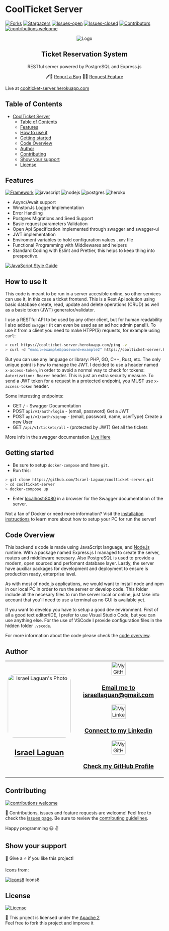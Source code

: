 # CoolTicket Server

[![Forks][forks-shield]][forks-url]
[![Stargazers][stars-shield]][stars-url]
[![Issues-open][issues-open-shield]][issues-url]
[![Issues-closed][issues-closed-shield]][issues-url]
[![Contributors][contributors-shield]][contributors-url]
[![contributions welcome][contributions-welcome]][issues-url]

<div align="center">
  <img src="https://img.icons8.com/clouds/100/000000/ticket.png" alt="Logo"/>
  <div align="center">
    <h2>Ticket Reservation System</h2>
    <p>RESTful server powered by PostgreSQL and Express.js</p>
    🖊️🐞
    <a href="https://github.com/Israel-Laguan/coolticket-server/issues">Report a Bug</a>
    🙋‍♂️
    <a href="https://github.com/Israel-Laguan/coolticket-server/issues">Request Feature</a>
  </div>
</div>

Live at [coolticket-server.herokuapp.com][live]

## Table of Contents

- [CoolTicket Server](#coolticket-server)
  - [Table of Contents](#table-of-contents)
  - [Features](#features)
  - [How to use it](#how-to-use-it)
  - [Getting started](#getting-started)
  - [Code Overview](#code-overview)
  - [Author](#author)
  - [Contributing](#contributing)
  - [Show your support](#show-your-support)
  - [License](#license)

## Features

[![Framework][badge-framework]][framework-url]
![javascript][]
![nodejs][]
![postgres][]
![heroku][]

- Async/Await support
- WinstonJs Logger Implementation
- Error Handling
- Postgres Migrations and Seed Support
- Basic request parameters Validation
- Open Api Specification implemented through swagger and swagger-ui
- JWT implementation
- Enviroment variables to hold configuration values `.env` file
- Functional Programming with Middlewares and helpers
- Standard Coding with Eslint and Prettier, this helps to keep thing into prespective.

[![JavaScript Style Guide][badge-standard]][standard-style]

## How to use it

This code is meant to be run in a server accesible online, so other services can use it, in this case a ticket frontend. This is a Rest Api solution using basic database create, read, update and delete operations (CRUD) as well as a basic token (JWT) generator/validator.

I use a RESTful API to be used by any other client, but for human readability I also added `swagger` (it can even be used as an ad hoc admin panel!). To use it from a client you need to make HTPP(S) requests, for example using `curl`:

```sh
> curl https://coolticket-server.herokuapp.com/ping -v
> curl -d "email=example&password=example2" https://coolticket-server.herokuapp.com/api/v1/auth/login
```

But you can use any language or library: PHP, GO, C++, Rust, etc. The only unique point is how to manage the JWT. I decided to use a header named `x-access-token`, in order to avoid a normal way to check for tokens: `Autorization: Bearer` header. This is just an extra security measure. To send a JWT token for a request in a protected endpoint, you MUST use `x-access-token` header.

Some interesting endpoints:

- GET `/` - Swagger Documentation
- POST `api/v1/auth/login` -  (email, password) Get a JWT
- POST `api/v1/auth/signup` -  (email, password, name, userType) Create a new User
- GET `/api/v1/tickets/all` - (protected by JWT) Get all the tickets

More info in the swagger documentation [Live Here][live]

## Getting started

- Be sure to setup `docker-compose` and have `git`.
- Run this:

```sh
> git clone https://github.com/Israel-Laguan/coolticket-server.git
> cd coolticket-server
> docker-compose up
```

- Enter [localhost:8080][] in a browser for the Swagger documentation of the server.

Not a fan of Docker or need more information? Visit the [installation instructions](docs/INSTALLATION.md) to learn more about how to setup your PC for run the server!

## Code Overview

This backend's code is made using JavaScript language, and [Node.js](nodejs.org) runtime. With a package named Express.js I managed to create the server, routers and middleware necesary. Also PostgreSQL is used to provide a modern, open sourced and perfomant database layer. Lastly, the server have auxiliar packages for development and deployment to ensure is production ready, enterprise level.

As with most of node.js applications, we would want to install node and npm in our local PC in order to run the server or develop code. This folder include all the necesary files to run the server local or online, just take into account that you'll need to use a terminal as no GUI is available yet.

If you want to develop you have to setup a good dev environment. First of all a good text editor/IDE, I prefer to use Visual Studio Code, but you can use anything else. For the use of VSCode I provide configuration files in the hidden folder `.vscode`.

For more information about the code please check the [code overview](docs/CODE_OVERVIEW.md).

## Author

<table style="width:100%">
  <tr>
    <td>
        <div align="center">
            <a href="./docs/img/photo.png" target="_blank" rel="author">
                <img src="https://avatars2.githubusercontent.com/u/36519478?s=460&v=4" style="border-radius: 10%; min-width: 100px;" alt="Israel Laguan's Photo" width="200px">
            </a>
            <h2>
                <a href="https://israel-laguan.github.io/" target="_blank" rel="author">
                    Israel Laguan
                </a>
            </h2>
        </div>
    </td>
    <td>
        <div align="center">
            <a href="mailto:israellaguan@gmail.com" target="_blank" rel="author">
                <img src="https://img.icons8.com/color/48/000000/message-squared.png" style="border-radius: 10%" alt="My GitHub" height="45px">
                <h3>
                    Email me to 
                    <a href="mailto:israellaguan@gmail.com">
                        israellaguan@gmail.com
                    </a>
                </h3>
            </a>
            <a href="https://www.linkedin.com/in/israellaguan/" target="_blank" rel="author">
                <img src="https://img.icons8.com/color/48/000000/linkedin.png" alt="My Linkedin" height="45px">
                <h3>
                    Connect to my Linkedin
                </h3>
            </a>
            <a href="https://github.com/Israel-Laguan" target="_blank" rel="author">
                <img src="https://img.icons8.com/color/48/000000/github--v1.png" 
			style="border-radius: 10%" alt="My GitHub" height="45px"
		>
                <h3>
                    Check my GitHub Profile
                </h3>
            </a>
        </div>
    </td>
  </tr>
</table> 

## Contributing

[![contributions welcome][contributions-welcome]][issues-url]

🤝 Contributions, issues and feature requests are welcome!
Feel free to check the [issues page][issues-url]. Be sure to review the [contributing guidelines](./docs/CONTRIBUTING.md).

Happy programming :smiley: :v:

## Show your support

🤗 Give a ⭐️ if you like this project!

Icons from:

[![Icons8][icons8-logo]][Icons8] Icons8

## License

[![License][badge-apache]][apache-license]

📝 This project is licensed under the [Apache 2](LICENSE)\
Feel free to fork this project and improve it

<!-- MARKDOWN LINKS & IMAGES -->
[contributors-shield]: https://img.shields.io/github/contributors/Israel-Laguan/coolticket-server?style=for-the-badge
[contributors-url]: https://github.com/Israel-Laguan/coolticket-server/graphs/contributors
[forks-shield]: https://img.shields.io/github/forks/Israel-Laguan/coolticket-server?style=for-the-badge
[forks-url]: https://github.com/Israel-Laguan/coolticket-server/network/members
[stars-shield]: https://img.shields.io/github/stars/Israel-Laguan/coolticket-server?style=for-the-badge
[stars-url]: https://github.com/Israel-Laguan/coolticket-server/stargazers
[issues-open-shield]: https://img.shields.io/github/issues/Israel-Laguan/coolticket-server?style=for-the-badge
[issues-url]: https://github.com/Israel-Laguan/coolticket-server/issues
[issues-closed-shield]: https://img.shields.io/github/issues-closed/Israel-Laguan/coolticket-server?style=for-the-badge
[badge-framework]: https://img.shields.io/badge/express.js-v4.x-9cf?style=for-the-badge
[framework-url]: https://expressjs.com/
[contributions-welcome]: https://img.shields.io/badge/contributions-welcome-brightgreen.svg?style=for-the-badge
[badge-license]: https://img.shields.io/:license-mit-blue.svg?style=for-the-badge
[javascript]: https://img.shields.io/badge/JAVASCRIPT-ES6%2B-F7DF1E?style=for-the-badge&logo=javascript
[nodejs]: https://img.shields.io/badge/node.js-V14.x-339933?style=for-the-badge&logo=node.js
[heroku]: https://img.shields.io/badge/Hosting-heroku-430098?style=for-the-badge&logo=heroku
[postgres]: https://img.shields.io/badge/database-postgreSQL-47A248?style=for-the-badge&logo=postgresql
[badge-apache]: https://img.shields.io/badge/License-Apache%202.0-blue.svg?style=for-the-badge
[apache-license]: https://opensource.org/licenses/Apache-2.0
[Icons8]: https://icons8.com/
[icons8-logo]: https://img.icons8.com/fluent/20/000000/icons8-new-logo.png
[live]: https://coolticket-server.herokuapp.com/
[localhost:8080]: http://localhost:8080/
[badge-standard]: https://cdn.rawgit.com/standard/standard/master/badge.svg
[standard-style]: https://github.com/standard/standard
